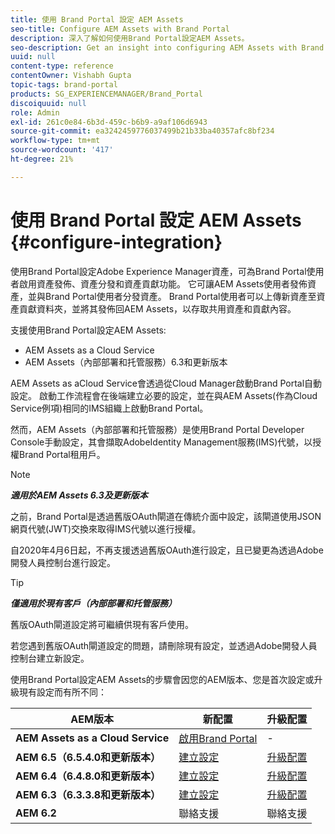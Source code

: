 ```yaml
---
title: 使用 Brand Portal 設定 AEM Assets
seo-title: Configure AEM Assets with Brand Portal
description: 深入了解如何使用Brand Portal設定AEM Assets。
seo-description: Get an insight into configuring AEM Assets with Brand Portal.
uuid: null
content-type: reference
contentOwner: Vishabh Gupta
topic-tags: brand-portal
products: SG_EXPERIENCEMANAGER/Brand_Portal
discoiquuid: null
role: Admin
exl-id: 261c0e84-6b3d-459c-b6b9-a9af106d6943
source-git-commit: ea3242459776037499b21b33ba40357afc8bf234
workflow-type: tm+mt
source-wordcount: '417'
ht-degree: 21%

---
```


# 使用 Brand Portal 設定 AEM Assets {#configure-integration}

使用Brand Portal設定Adobe Experience Manager資產，可為Brand Portal使用者啟用資產發佈、資產分發和資產貢獻功能。 它可讓AEM Assets使用者發佈資產，並與Brand Portal使用者分發資產。 Brand Portal使用者可以上傳新資產至資產貢獻資料夾，並將其發佈回AEM Assets，以存取共用資產和貢獻內容。

支援使用Brand Portal設定AEM Assets:

* AEM Assets as a Cloud Service 
* AEM Assets（內部部署和托管服務）6.3和更新版本

AEM Assets as aCloud Service會透過從Cloud Manager啟動Brand Portal自動設定。 啟動工作流程會在後端建立必要的設定，並在與AEM Assets(作為Cloud Service例項)相同的IMS組織上啟動Brand Portal。

然而，AEM Assets（內部部署和托管服務）是使用Brand Portal Developer Console手動設定，其會擷取AdobeIdentity Management服務(IMS)代號，以授權Brand Portal租用戶。

>[!NOTE]
>
>***適用於AEM Assets 6.3及更新版本***
>
>之前，Brand Portal是透過舊版OAuth閘道在傳統介面中設定，該閘道使用JSON網頁代號(JWT)交換來取得IMS代號以進行授權。
>
>自2020年4月6日起，不再支援透過舊版OAuth進行設定，且已變更為透過Adobe開發人員控制台進行設定。


>[!TIP]
>
>***僅適用於現有客戶（內部部署和托管服務）***
>
>舊版OAuth閘道設定將可繼續供現有客戶使用。
>
>若您遇到舊版OAuth閘道設定的問題，請刪除現有設定，並透過Adobe開發人員控制台建立新設定。

使用Brand Portal設定AEM Assets的步驟會因您的AEM版本、您是首次設定或升級現有設定而有所不同：

| **AEM版本** | **新配置** | **升級配置** |
|---|---|---|
| **AEM Assets as a Cloud Service** | [啟用Brand Portal](https://docs.adobe.com/content/help/zh-Hant/experience-manager-cloud-service/assets/brand-portal/configure-aem-assets-with-brand-portal.html) | - |
| **AEM 6.5（6.5.4.0和更新版本）** | [建立設定](https://docs.adobe.com/content/help/zh-Hant/experience-manager-65/assets/brandportal/configure-aem-assets-with-brand-portal.html) | [升級配置](https://docs.adobe.com/content/help/zh-Hant/experience-manager-65/assets/brandportal/configure-aem-assets-with-brand-portal.html#upgrade-integration-65) |
| **AEM 6.4（6.4.8.0和更新版本）** | [建立設定](https://docs.adobe.com/content/help/zh-Hant/experience-manager-64/assets/brandportal/configure-aem-assets-with-brand-portal.html) | [升級配置](https://docs.adobe.com/content/help/zh-Hant/experience-manager-64/assets/brandportal/configure-aem-assets-with-brand-portal.html#upgrade-integration-64) |
| **AEM 6.3（6.3.3.8和更新版本）** | [建立設定](https://helpx.adobe.com/tw/experience-manager/6-3/assets/using/brand-portal-configuring-integration.html) | [升級配置](https://helpx.adobe.com/tw/experience-manager/6-3/assets/using/brand-portal-configuring-integration.html#Upgradeconfiguration) |
| **AEM 6.2** | 聯絡支援 | 聯絡支援 |
